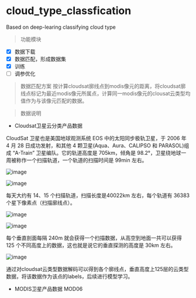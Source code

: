 # cloud_type_classfication
Based on deep-learing classifying cloud type

> 功能模块
- [X] 数据下载
- [X] 数据匹配，形成数据集
- [X] 训练
- [ ] 调参优化

> 数据匹配方案
按计算cloudsat廓线点到modis像元的距离，将cloudsat廓线点标记为最近modis像元所属点，计算同一modis像元的clousat云类型均值作为与该像元匹配的数据。

> 数据说明
- Cloudsat卫星云分类产品数据

CloudSat 卫星也是美国地球观测系统 EOS 中的太阳同步极轨卫星，于 2006 年 4 月 28 日成功发射，和其他 4 颗卫星(Aqua、Aura、CALIPSO 和 PARASOL)组成  “A-Train” 卫星编队。它的轨道高度是 705km，倾角是 98.2°，卫星绕地球一周被称作一个扫描轨道，一个轨道的扫描时间是 99min 左右。

![image](https://user-images.githubusercontent.com/35321279/178888589-6fd089bd-728b-436c-b58b-5076f4382fb8.png)


![image](https://user-images.githubusercontent.com/35321279/178888432-41f4f589-2b4c-4e00-b3b0-f446c62b8cfe.png)

每天大约有 14、15 个扫描轨道，扫描长度是40022km 左右，每个轨道有 36383 个星下像素点（扫描廓线点）。

![image](https://user-images.githubusercontent.com/35321279/179341797-bbb875f0-6f6e-43b9-904c-dc88afb5570e.png)

![image](https://user-images.githubusercontent.com/35321279/178888518-bfdfbcce-9656-4573-9452-6298fe048673.png)

每个垂直剖面每隔 240m 就会获得一个扫描数据，从高空到地面一共可以获得 125 个不同高度上的数据，这也就是说它的垂直探测的高度是 30km 左右。

![image](https://user-images.githubusercontent.com/35321279/179341756-df72bb00-f633-4601-94ea-8aa06a0bdce7.png)

通过对cloudsat云类型数据解码可以得到各个廓线点，垂直高度上125层的云类型数据，将该数据作为该点的labels，后续进行模型学习。

- MODIS卫星产品数据
MOD06  


